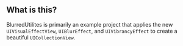 What is this?
--------------

BlurredUtilites is primarily an example project that applies the new `UIVisualEffectView`, `UIBlurEffect`, and `UIVibrancyEffect` to create a beautiful `UICollectionView`.

